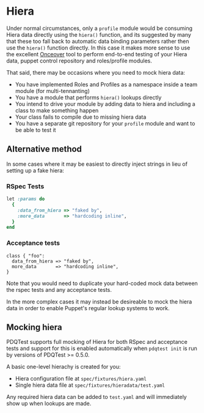 # Hiera
Under normal circumstances, only a `profile` module would be consuming Hiera data directly using the `hiera()` function, and its suggested by many that these too fall back to automatic data binding parameters rather then use the `hiera()` function directly.  In this case it makes more sense to use the excellent [Onceover](https://github.com/dylanratcliffe/onceover) tool to perform end-to-end testing of your Hiera data, puppet control repository and roles/profile modules.

That said, there may be occasions where you need to mock hiera data:
* You have implemented Roles and Profiles as a namespace inside a team module (for multi-tennanting)
* You have a module that performs `hiera()` lookups directly
* You intend to drive your module by adding data to hiera and including a class to make something happen
* Your class fails to compile due to missing hiera data
* You have a separate git repository for your `profile` module and want to be able to test it

## Alternative method
In some cases where it may be easiest to directly inject strings in lieu of setting up a fake hiera:

### RSpec Tests
```ruby
let :params do
  {
    :data_from_hiera => "faked by",
    :more_data       => "hardcoding inline",
  }
end
```

### Acceptance tests
```puppet
class { "foo":
  data_from_hiera => "faked by",
  more_data       => "hardcoding inline",
}
```

Note that you would need to duplicate your hard-coded mock data between the rspec tests and any acceptance tests.

In the more complex cases it may instead be desireable to mock the hiera data in order to enable Puppet's regular lookup systems to work.

## Mocking hiera
PDQTest supports full mocking of Hiera for both RSpec and acceptance tests and support for this is enabled automatically when `pdqtest init` is run by versions of PDQTest >= 0.5.0.

A basic one-level hierachy is created for you:
* Hiera configuration file at `spec/fixtures/hiera.yaml`
* Single hiera data file at `spec/fixtures/hieradata/test.yaml`

Any required hiera data can be added to `test.yaml` and will immediately show up when lookups are made.
